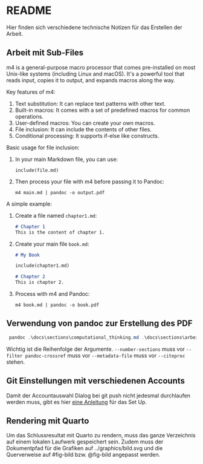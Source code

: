 # README

Hier finden sich verschiedene technische Notizen für das Erstellen der
Arbeit.

## Arbeit mit Sub-Files

m4 is a general-purpose macro processor that comes pre-installed on most
Unix-like systems (including Linux and macOS). It's a powerful tool that
reads input, copies it to output, and expands macros along the way. 

Key features of m4:

1. Text substitution: It can replace text patterns with other text.
2. Built-in macros: It comes with a set of predefined macros for common
   operations. 
3. User-defined macros: You can create your own macros.
4. File inclusion: It can include the contents of other files.
5. Conditional processing: It supports if-else like constructs.

Basic usage for file inclusion:

1. In your main Markdown file, you can use:
   ```
   include(file.md)
   ```

2. Then process your file with m4 before passing it to Pandoc:
   ```
   m4 main.md | pandoc -o output.pdf
   ```

A simple example:

1. Create a file named `chapter1.md`:
   ```markdown
   # Chapter 1
   This is the content of chapter 1.
   ```

2. Create your main file `book.md`:
   ```markdown
   # My Book
   
   include(chapter1.md)
   
   # Chapter 2
   This is chapter 2.
   ```

3. Process with m4 and Pandoc:
   ```
   m4 book.md | pandoc -o book.pdf
   ```

## Verwendung von pandoc zur Erstellung des PDF

```powershell
 pandoc .\docs\sections\computational_thinking.md .\docs\sections\arbeitshypothese.md .\docs\sections\methode.md .\docs\sections\kern.md .\docs\sections\daten.md .\docs\sections\auswertung.md .\docs\sections\literatur.md --number-sections --filter pandoc-crossref --metadata-file='G:\Meine Ablage\Studium\impactofct\docs\header.yaml' --citeproc -o docs/240801_fahne.pdf
```

Wichtig ist die Reihenfolge der Argumente. `--number-sections` muss vor
`--filter pandoc-crossref` muss vor `--metadata-file` muss vor
`--citeproc` stehen.

## Git Einstellungen mit verschiedenen Accounts

Damit der Accountauswahl Dialog bei git push nicht jedesmal durchlaufen
werden muss, gibt es hier 
[eine
Anleitung](https://github.com/git-ecosystem/git-credential-manager/blob/main/docs/multiple-users.md) 
für das Set Up.

## Rendering mit Quarto

Um das Schlussresultat mit Quarto zu rendern, muss das ganze Verzeichnis
auf einem lokalen Laufwerk gespeichert sein. Zudem muss der Dokumentpfad
für die Grafiken auf ../graphics/bild.svg und die Querverweise auf
#fig-bild bzw. @fig-bild angepasst werden.